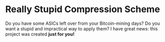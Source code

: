 Really Stupid Compression Scheme
=====
Do you have some ASICs left over from your Bitcoin-mining days? Do you want a stupid and impractical way to apply them? I have great news: this project was created **just for you!**